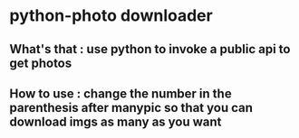 # python-photo downloader

## What's that : use python to invoke a public api to get photos

## How to use : change the number in the parenthesis after manypic so that you can download imgs as many as you want